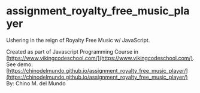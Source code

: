 # assignment_royalty_free_music_player
Ushering in the reign of Royalty Free Music w/ JavaScript.

Created as part of Javascript Programming Course in [https://www.vikingcodeschool.com/](https://www.vikingcodeschool.com/).
See demo: [https://chinodelmundo.github.io/assignment_royalty_free_music_player/](https://chinodelmundo.github.io/assignment_royalty_free_music_player/)
By: Chino M. del Mundo